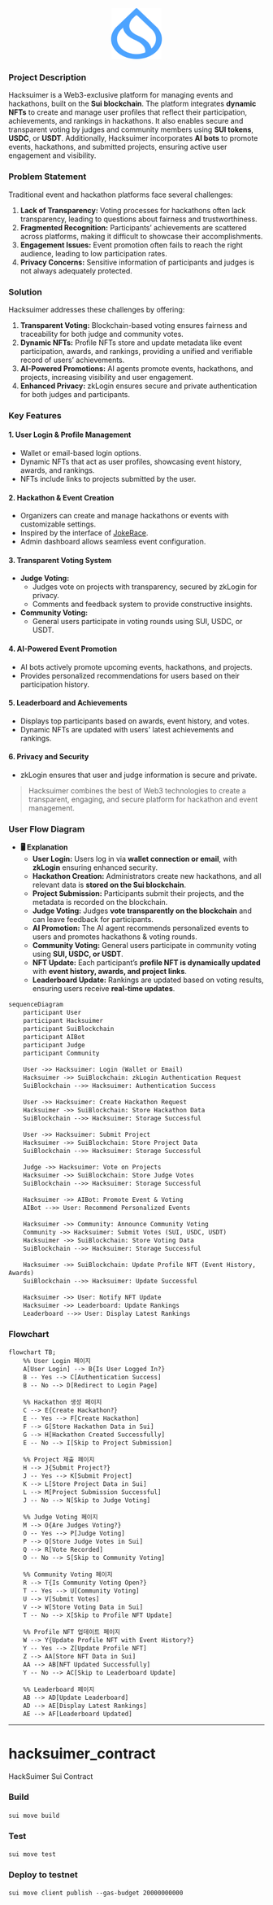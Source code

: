 <p align="center">
<img src="https://raw.githubusercontent.com/MystenLabs/sui/refs/heads/main/docs/site/static/img/logo.svg" alt="Logo" width="100" height="100">
</p>

### **Project Description**

Hacksuimer is a Web3-exclusive platform for managing events and hackathons, built on the **Sui blockchain**. The platform integrates **dynamic NFTs** to create and manage user profiles that reflect their participation, achievements, and rankings in hackathons. It also enables secure and transparent voting by judges and community members using **SUI tokens**, **USDC**, or **USDT**. Additionally, Hacksuimer incorporates **AI bots** to promote events, hackathons, and submitted projects, ensuring active user engagement and visibility.

### **Problem Statement**

Traditional event and hackathon platforms face several challenges:

1. **Lack of Transparency:** Voting processes for hackathons often lack transparency, leading to questions about fairness and trustworthiness.
2. **Fragmented Recognition:** Participants’ achievements are scattered across platforms, making it difficult to showcase their accomplishments.
3. **Engagement Issues:** Event promotion often fails to reach the right audience, leading to low participation rates.
4. **Privacy Concerns:** Sensitive information of participants and judges is not always adequately protected.

### **Solution**

Hacksuimer addresses these challenges by offering:

1. **Transparent Voting:** Blockchain-based voting ensures fairness and traceability for both judge and community votes.
2. **Dynamic NFTs:** Profile NFTs store and update metadata like event participation, awards, and rankings, providing a unified and verifiable record of users’ achievements.
3. **AI-Powered Promotions:** AI agents promote events, hackathons, and projects, increasing visibility and user engagement.
4. **Enhanced Privacy:** zkLogin ensures secure and private authentication for both judges and participants.

### **Key Features**

#### **1. User Login & Profile Management**

- Wallet or email-based login options.
- Dynamic NFTs that act as user profiles, showcasing event history, awards, and rankings.
- NFTs include links to projects submitted by the user.

#### **2. Hackathon & Event Creation**

- Organizers can create and manage hackathons or events with customizable settings.
- Inspired by the interface of [JokeRace](https://www.jokerace.io/contest/new).
- Admin dashboard allows seamless event configuration.

#### **3. Transparent Voting System**

- **Judge Voting:**
    - Judges vote on projects with transparency, secured by zkLogin for privacy.
    - Comments and feedback system to provide constructive insights.
- **Community Voting:**
    - General users participate in voting rounds using SUI, USDC, or USDT.

#### **4. AI-Powered Event Promotion**

- AI bots actively promote upcoming events, hackathons, and projects.
- Provides personalized recommendations for users based on their participation history.

#### **5. Leaderboard and Achievements**

- Displays top participants based on awards, event history, and votes.
- Dynamic NFTs are updated with users' latest achievements and rankings.

#### **6. Privacy and Security**

- zkLogin ensures that user and judge information is secure and private.

> Hacksuimer combines the best of Web3 technologies to create a transparent, engaging, and secure platform for hackathon and event management.

### User Flow Diagram

- **🖥️ Explanation**
    - **User Login:** Users log in via **wallet connection or email**, with **zkLogin** ensuring enhanced security.
    - **Hackathon Creation:** Administrators create new hackathons, and all relevant data is **stored on the Sui blockchain**.
    - **Project Submission:** Participants submit their projects, and the metadata is recorded on the blockchain.
    - **Judge Voting:** Judges **vote transparently on the blockchain** and can leave feedback for participants.
    - **AI Promotion:** The AI agent recommends personalized events to users and promotes hackathons & voting rounds.
    - **Community Voting:** General users participate in community voting using **SUI, USDC, or USDT**.
    - **NFT Update:** Each participant’s **profile NFT is dynamically updated** with **event history, awards, and project links**.
    - **Leaderboard Update:** Rankings are updated based on voting results, ensuring users receive **real-time updates**.

```mermaid
sequenceDiagram
    participant User
    participant Hacksuimer
    participant SuiBlockchain
    participant AIBot
    participant Judge
    participant Community

    User ->> Hacksuimer: Login (Wallet or Email)
    Hacksuimer ->> SuiBlockchain: zkLogin Authentication Request
    SuiBlockchain -->> Hacksuimer: Authentication Success

    User ->> Hacksuimer: Create Hackathon Request
    Hacksuimer ->> SuiBlockchain: Store Hackathon Data
    SuiBlockchain -->> Hacksuimer: Storage Successful

    User ->> Hacksuimer: Submit Project
    Hacksuimer ->> SuiBlockchain: Store Project Data
    SuiBlockchain -->> Hacksuimer: Storage Successful

    Judge ->> Hacksuimer: Vote on Projects
    Hacksuimer ->> SuiBlockchain: Store Judge Votes
    SuiBlockchain -->> Hacksuimer: Storage Successful

    Hacksuimer ->> AIBot: Promote Event & Voting
    AIBot -->> User: Recommend Personalized Events

    Hacksuimer ->> Community: Announce Community Voting
    Community ->> Hacksuimer: Submit Votes (SUI, USDC, USDT)
    Hacksuimer ->> SuiBlockchain: Store Voting Data
    SuiBlockchain -->> Hacksuimer: Storage Successful

    Hacksuimer ->> SuiBlockchain: Update Profile NFT (Event History, Awards)
    SuiBlockchain -->> Hacksuimer: Update Successful

    Hacksuimer ->> User: Notify NFT Update
    Hacksuimer ->> Leaderboard: Update Rankings
    Leaderboard -->> User: Display Latest Rankings

```

### Flowchart

```mermaid
flowchart TB;
    %% User Login 페이지
    A[User Login] --> B{Is User Logged In?}
    B -- Yes --> C[Authentication Success]
    B -- No --> D[Redirect to Login Page]

    %% Hackathon 생성 페이지
    C --> E{Create Hackathon?}
    E -- Yes --> F[Create Hackathon]
    F --> G[Store Hackathon Data in Sui]
    G --> H[Hackathon Created Successfully]
    E -- No --> I[Skip to Project Submission]

    %% Project 제출 페이지
    H --> J{Submit Project?}
    J -- Yes --> K[Submit Project]
    K --> L[Store Project Data in Sui]
    L --> M[Project Submission Successful]
    J -- No --> N[Skip to Judge Voting]

    %% Judge Voting 페이지
    M --> O{Are Judges Voting?}
    O -- Yes --> P[Judge Voting]
    P --> Q[Store Judge Votes in Sui]
    Q --> R[Vote Recorded]
    O -- No --> S[Skip to Community Voting]

    %% Community Voting 페이지
    R --> T{Is Community Voting Open?}
    T -- Yes --> U[Community Voting]
    U --> V[Submit Votes]
    V --> W[Store Voting Data in Sui]
    T -- No --> X[Skip to Profile NFT Update]

    %% Profile NFT 업데이트 페이지
    W --> Y{Update Profile NFT with Event History?}
    Y -- Yes --> Z[Update Profile NFT]
    Z --> AA[Store NFT Data in Sui]
    AA --> AB[NFT Updated Successfully]
    Y -- No --> AC[Skip to Leaderboard Update]

    %% Leaderboard 페이지
    AB --> AD[Update Leaderboard]
    AD --> AE[Display Latest Rankings]
    AE --> AF[Leaderboard Updated]

```

---

# hacksuimer_contract
HackSuimer Sui Contract 

### Build
`sui move build`

### Test
`sui move test`

### Deploy to testnet 
`sui move client publish --gas-budget 20000000000`
